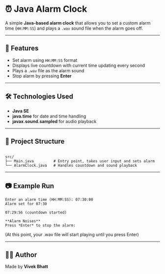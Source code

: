# ⏰ Java Alarm Clock

A simple **Java-based alarm clock** that allows you to set a custom alarm time (`HH:MM:SS`) and plays a `.wav` sound file when the alarm goes off.

---

## 🚀 Features
- Set alarm using `HH:MM:SS` format
- Displays live countdown with current time updating every second
- Plays a `.wav` file as the alarm sound
- Stop alarm by pressing **Enter**

---

## 🛠️ Technologies Used
- **Java SE**
- **java.time** for date and time handling
- **javax.sound.sampled** for audio playback

---

## 📂 Project Structure
```

src/
├── Main.java         # Entry point, takes user input and sets alarm
└── AlarmClock.java   # Handles countdown and sound playback

````

---
## 📷 Example Run

````
Enter an alarm time (HH:MM:SS): 07:30:00
Alarm set for 07:30

07:29:56 (countdown started)

**Alarm Noises**
Press *Enter* to stop the alarm:
````
(At this point, your .wav file will start playing until you press Enter)

---

## 👨‍💻 Author
Made by **Vivek Bhatt**
